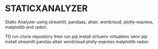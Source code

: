 # STATICXANALYZER

Static Analyzer using streamlit, pandaas, altair, wordcloud, plotly-express, matplotlib and radon.

TO run clone repository
then run
pip install virtuenv
virtualenv venv
pip install streamlit pandas altair wordcloud plotly-express matplotlib radon
